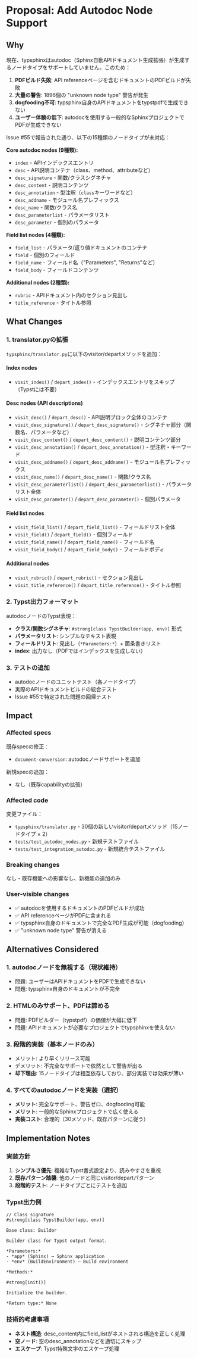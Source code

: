# Proposal: Add Autodoc Node Support

## Why

現在、typsphinxはautodoc（Sphinx自動APIドキュメント生成拡張）が生成するノードタイプをサポートしていません。このため：

1. **PDFビルド失敗**: API referenceページを含むドキュメントのPDFビルドが失敗
2. **大量の警告**: 1896個の "unknown node type" 警告が発生
3. **dogfooding不可**: typsphinx自身のAPIドキュメントをtypstpdfで生成できない
4. **ユーザー体験の低下**: autodocを使用する一般的なSphinxプロジェクトでPDFが生成できない

Issue #55で報告された通り、以下の15種類のノードタイプが未対応：

**Core autodoc nodes (9種類):**
- `index` - APIインデックスエントリ
- `desc` - API説明コンテナ（class、method、attributeなど）
- `desc_signature` - 関数/クラスシグネチャ
- `desc_content` - 説明コンテンツ
- `desc_annotation` - 型注釈（`class`キーワードなど）
- `desc_addname` - モジュール名プレフィックス
- `desc_name` - 関数/クラス名
- `desc_parameterlist` - パラメータリスト
- `desc_parameter` - 個別のパラメータ

**Field list nodes (4種類):**
- `field_list` - パラメータ/返り値ドキュメントのコンテナ
- `field` - 個別のフィールド
- `field_name` - フィールド名（"Parameters", "Returns"など）
- `field_body` - フィールドコンテンツ

**Additional nodes (2種類):**
- `rubric` - APIドキュメント内のセクション見出し
- `title_reference` - タイトル参照

## What Changes

### 1. translator.pyの拡張

`typsphinx/translator.py`に以下のvisitor/departメソッドを追加：

#### Index nodes
- `visit_index()` / `depart_index()` - インデックスエントリをスキップ（Typstには不要）

#### Desc nodes (API descriptions)
- `visit_desc()` / `depart_desc()` - API説明ブロック全体のコンテナ
- `visit_desc_signature()` / `depart_desc_signature()` - シグネチャ部分（関数名、パラメータなど）
- `visit_desc_content()` / `depart_desc_content()` - 説明コンテンツ部分
- `visit_desc_annotation()` / `depart_desc_annotation()` - 型注釈・キーワード
- `visit_desc_addname()` / `depart_desc_addname()` - モジュール名プレフィックス
- `visit_desc_name()` / `depart_desc_name()` - 関数/クラス名
- `visit_desc_parameterlist()` / `depart_desc_parameterlist()` - パラメータリスト全体
- `visit_desc_parameter()` / `depart_desc_parameter()` - 個別パラメータ

#### Field list nodes
- `visit_field_list()` / `depart_field_list()` - フィールドリスト全体
- `visit_field()` / `depart_field()` - 個別フィールド
- `visit_field_name()` / `depart_field_name()` - フィールド名
- `visit_field_body()` / `depart_field_body()` - フィールドボディ

#### Additional nodes
- `visit_rubric()` / `depart_rubric()` - セクション見出し
- `visit_title_reference()` / `depart_title_reference()` - タイトル参照

### 2. Typst出力フォーマット

autodocノードのTypst表現：

- **クラス/関数シグネチャ**: `#strong[class TypstBuilder(app, env)]` 形式
- **パラメータリスト**: シンプルなテキスト表現
- **フィールドリスト**: 見出し（`*Parameters:*`）+ 箇条書きリスト
- **index**: 出力なし（PDFではインデックスを生成しない）

### 3. テストの追加

- autodocノードのユニットテスト（各ノードタイプ）
- 実際のAPIドキュメントビルドの統合テスト
- Issue #55で特定された問題の回帰テスト

## Impact

### Affected specs

既存specの修正：
- `document-conversion`: autodocノードサポートを追加

新規specの追加：
- なし（既存capabilityの拡張）

### Affected code

変更ファイル：
- `typsphinx/translator.py` - 30個の新しいvisitor/departメソッド（15ノードタイプ × 2）
- `tests/test_autodoc_nodes.py` - 新規テストファイル
- `tests/test_integration_autodoc.py` - 新規統合テストファイル

### Breaking changes

なし - 既存機能への影響なし、新機能の追加のみ

### User-visible changes

- ✅ autodocを使用するドキュメントのPDFビルドが成功
- ✅ API referenceページがPDFに含まれる
- ✅ typsphinx自身のドキュメントで完全なPDF生成が可能（dogfooding）
- ✅ "unknown node type" 警告が消える

## Alternatives Considered

### 1. autodocノードを無視する（現状維持）
- 問題: ユーザーはAPIドキュメントをPDFで生成できない
- 問題: typsphinx自身のドキュメントが不完全

### 2. HTMLのみサポート、PDFは諦める
- 問題: PDFビルダー（typstpdf）の価値が大幅に低下
- 問題: APIドキュメントが必要なプロジェクトでtypsphinxを使えない

### 3. 段階的実装（基本ノードのみ）
- メリット: より早くリリース可能
- デメリット: 不完全なサポートで依然として警告が出る
- **却下理由**: 15ノードタイプは相互依存しており、部分実装では効果が薄い

### 4. すべてのautodocノードを実装（選択）
- **メリット**: 完全なサポート、警告ゼロ、dogfooding可能
- **メリット**: 一般的なSphinxプロジェクトで広く使える
- **実装コスト**: 合理的（30メソッド、既存パターンに従う）

## Implementation Notes

### 実装方針

1. **シンプルさ優先**: 複雑なTypst書式設定より、読みやすさを重視
2. **既存パターン踏襲**: 他のノードと同じvisitor/departパターン
3. **段階的テスト**: ノードタイプごとにテストを追加

### Typst出力例

```typst
// Class signature
#strong[class TypstBuilder(app, env)]

Base class: Builder

Builder class for Typst output format.

*Parameters:*
- *app* (Sphinx) – Sphinx application
- *env* (BuildEnvironment) – Build environment

*Methods:*

#strong[init()]

Initialize the builder.

*Return type:* None
```

### 技術的考慮事項

- **ネスト構造**: desc_content内にfield_listがネストされる構造を正しく処理
- **空ノード**: 空のdesc_annotationなどを適切にスキップ
- **エスケープ**: Typst特殊文字のエスケープ処理
